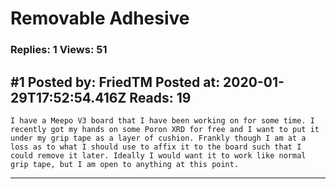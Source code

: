 # Removable Adhesive

### Replies: 1 Views: 51

## \#1 Posted by: FriedTM Posted at: 2020-01-29T17:52:54.416Z Reads: 19

```
I have a Meepo V3 board that I have been working on for some time. I recently got my hands on some Poron XRD for free and I want to put it under my grip tape as a layer of cushion. Frankly though I am at a loss as to what I should use to affix it to the board such that I could remove it later. Ideally I would want it to work like normal grip tape, but I am open to anything at this point.
```

---
